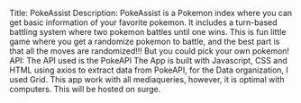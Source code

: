 Title: PokeAssist
Description: PokeAssist is a Pokemon index where you can get basic information of your favorite pokemon. It includes a turn-based battling system where two pokemon battles until one wins. This is fun little game where you get a randomize pokemon to battle, and the best part is that all the moves are randomized!!! But you could pick your own pokemon!
API: The API used is the PokeAPI
The App is built with Javascript, CSS and HTML using axios to extract data from PokeAPI, for the Data organization, I used Grid. This app work with all mediaqueries, however, it is optimal with computers. This will be hosted on surge.
